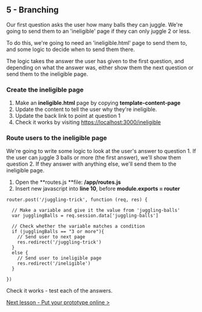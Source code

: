 ## 5 - Branching

Our first question asks the user how many balls they can juggle. We're going to send them to an 'ineligible' page if they can only juggle 2 or less.

To do this, we're going to need an 'ineligible.html' page to send them to, and some logic to decide when to send them there.

The logic takes the answer the user has given to the first question, and depending on what the answer was, either show them the next question or send them to the ineligible page.

### Create the ineligible page

1.  Make an **ineligible.html** page by copying **template-content-page**
1.  Update the content to tell the user why they're ineligible.
1.  Update the back link to point at question 1
1.  Check it works by visiting [https://localhost:3000/ineligible](https://localhost:3000/ineligible)

### Route users to the ineligible page

We're going to write some logic to look at the user's answer to question 1. If the user can juggle 3 balls or more (the first answer), we'll show them question 2. If they answer with anything else, we'll send them to the ineligible page.

1.  Open the **routes.js **file: **/app/routes.js**
1.  Insert new javascript into **line 10**, before **module.exports = router**

```
router.post('/juggling-trick', function (req, res) {

  // Make a variable and give it the value from 'juggling-balls'
  var jugglingBalls = req.session.data['juggling-balls']

  // Check whether the variable matches a condition
  if (jugglingBalls == "3 or more"){
    // Send user to next page
    res.redirect('/juggling-trick')
  }
  else {
    // Send user to ineligible page
    res.redirect('/ineligible')
  }

})

```

Check it works - test each of the answers.

[Next lesson - Put your prototype online >](6-put-your-prototype-online)
